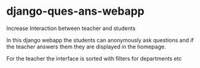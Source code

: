 # django-ques-ans-webapp
Increase Interaction between teacher and students



In this django webapp the students can anonymously ask questions and if the teacher answers them they are displayed in the homepage.




For the teacher the interface is sorted with filters for departments etc

